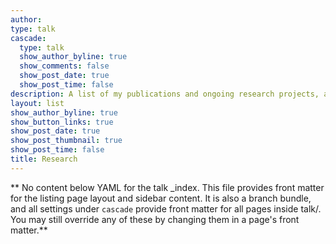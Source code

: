 ```yaml
---
author: 
type: talk
cascade:
  type: talk
  show_author_byline: true
  show_comments: false
  show_post_date: true
  show_post_time: false
description: A list of my publications and ongoing research projects, alongside links to supplementary resources (e.g., code, models, online appendices, etc.).
layout: list
show_author_byline: true
show_button_links: true
show_post_date: true
show_post_thumbnail: true
show_post_time: false
title: Research
---
```


** No content below YAML for the talk _index. This file provides front matter for the listing page layout and sidebar content. It is also a branch bundle, and all settings under `cascade` provide front matter for all pages inside talk/. You may still override any of these by changing them in a page's front matter.**
